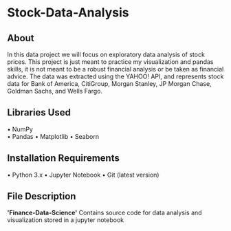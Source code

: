 # Stock-Data-Analysis

## About
In this data project we will focus on exploratory data analysis of stock prices. This project is just meant to practice my visualization and pandas skills, it is not meant to be a robust financial analysis or be taken as financial advice. The data was extracted using the YAHOO! API, and represents stock data for Bank of America, CitiGroup, Morgan Stanley, JP Morgan Chase, Goldman Sachs, and Wells Fargo. 

## Libraries Used
• NumPy<br/>
• Pandas
• Matplotlib
• Seaborn

## Installation Requirements
• Python 3.x
• Jupyter Notebook
• Git (latest version)

## File Description
**'Finance-Data-Science'**
Contains source code for data analysis and visualization stored in a jupyter notebook

